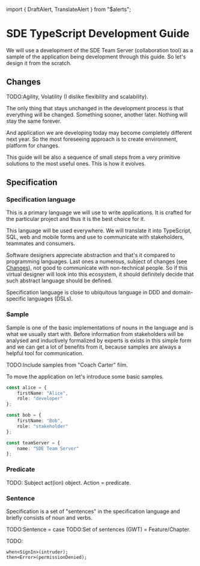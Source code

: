 import { DraftAlert, TranslateAlert } from "\$alerts";

<DraftAlert />

# SDE TypeScript Development Guide

<TranslateAlert href="/ru/guide" version="Russian" />

We will use a development of the SDE Team Server (collaboration tool) as a
sample of the application being development through this guide. So let's design
it from the scratch.

## Changes

TODO:Agility, Volatility (I dislike flexibility and scalability).

The only thing that stays unchanged in the development process is that everything
will be changed. Something sooner, another later. Nothing will stay the same
forever.

And application we are developing today may become completely different next
year. So the most foreseeing approach is to create environment, platform for
changes.

This guide will be also a sequence of small steps from a very primitive solutions
to the most useful ones. This is how it evolves.

## Specification

### Specification language

This is a primary language we will use to write applications. It is crafted for
the particular project and thus it is the best choice for it.

This language will be used everywhere. We will translate it into TypeScript,
SQL, web and mobile forms and use to communicate with stakeholders, teammates
and consumers.

Software designers appreciate abstraction and that's it compared to programming
languages. Last ones a numerous, subject of changes (see [Changes](#changes)),
not good to communicate with non-technical people. So if this virtual designer
will look into this ecosystem, it should definitely decide that such abstract
language should be defined.

Specification language is close to ubiquitous language in DDD and domain-specific
languages (DSLs).

### Sample

Sample is one of the basic implementations of nouns in the language and is what
we usually start with. Before information from stakeholders will be analysed and
inductively formalized by experts is exists in this simple form and we can get a
lot of benefits from it, because samples are always a helpful tool for
communication.

TODO:Include samples from "Coach Carter" film.

To move the application on let's introduce some basic samples.

```typescript
const alice = {
	firstName: "Alice",
	role: "developer"
};

const bob = {
	firstName: "Bob",
	role: "stakeholder"
};

const teamServer = {
	name: "SDE Team Server"
};
```

### Predicate

TODO: Subject act(ion) object. Action = predicate.

### Sentence

Specification is a set of "sentences" in the specification language and briefly
consists of noun and verbs.

TODO:Sentence = case
TODO:Set of sentences (GWT) = Feature/Chapter.

TODO:

```
when<SignIn>(intruder);
then<Error>(permissionDenied);
```

